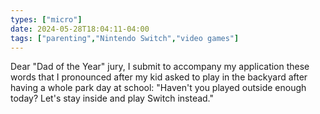 ```yaml
---
types: ["micro"]
date: 2024-05-28T18:04:11-04:00
tags: ["parenting","Nintendo Switch","video games"]
---
```

Dear "Dad of the Year" jury, I submit to accompany my application these words that I pronounced after my kid asked to play in the backyard after having a whole park day at school: "Haven't you played outside enough today? Let's stay inside and play Switch instead."
